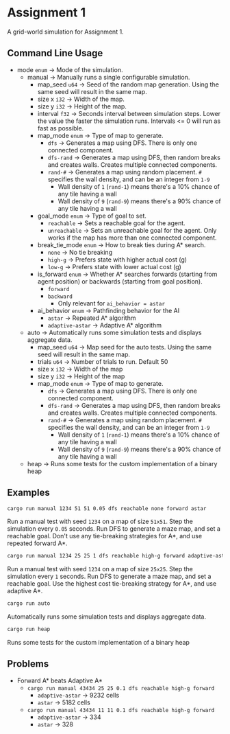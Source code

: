 # Assignment 1

A grid-world simulation for Assignment 1.

## Command Line Usage

- mode `enum` -> Mode of the simulation.
  - manual -> Manually runs a single configurable simulation.
    - map_seed `u64` -> Seed of the random map generation. Using the same seed will result in the same map.
    - size x `i32` -> Width of the map.
    - size y `i32` -> Height of the map.
    - interval `f32` -> Seconds interval between simulation steps. Lower the value the faster the simulation runs. Intervals <= 0 will run as fast as possible.
    - map_mode `enum` -> Type of map to generate.
      - `dfs` -> Generates a map using DFS. There is only one connected component.
      - `dfs-rand` -> Generates a map using DFS, then random breaks and creates walls. Creates multiple connected components.
      - `rand-#` -> Generates a map using random placement. `#` specifies the wall density, and can be an integer from `1-9`
        - Wall density of `1` (`rand-1`) means there's a 10% chance of any tile having a wall
        - Wall density of `9` (`rand-9`) means there's a 90% chance of any tile having a wall
    - goal_mode `enum` -> Type of goal to set.
      - `reachable` -> Sets a reachable goal for the agent.
      - `unreachable` -> Sets an unreachable goal for the agent. Only works if the map has more than one connected component.
    - break_tie_mode `enum` -> How to break ties during A* search.
      - `none` -> No tie breaking
      - `high-g` -> Prefers state with higher actual cost (g) 
      - `low-g` -> Prefers state with lower actual cost (g)
    - is_forward `enum` -> Whether A* searches forwards (starting from agent position) or backwards (starting from goal position).
      - `forward`
      - `backward`
        - Only relevant for `ai_behavior = astar`
    - ai_behavior `enum` -> Pathfinding behavior for the AI
      - `astar` -> Repeated A* algorithm
      - `adaptive-astar` -> Adaptive A* algorithm
  - auto -> Automatically runs some simulation tests and displays aggregate data.
    - map_seed `u64` -> Map seed for the auto tests. Using the same seed will result in the same map.
    - trials `u64` -> Number of trials to run. Default 50
    - size x `i32` -> Width of the map
    - size y `i32` -> Height of the map
    - map_mode `enum` -> Type of map to generate.
      - `dfs` -> Generates a map using DFS. There is only one connected component.
      - `dfs-rand` -> Generates a map using DFS, then random breaks and creates walls. Creates multiple connected components.
      - `rand-#` -> Generates a map using random placement. `#` specifies the wall density, and can be an integer from `1-9`
        - Wall density of `1` (`rand-1`) means there's a 10% chance of any tile having a wall
        - Wall density of `9` (`rand-9`) means there's a 90% chance of any tile having a wall
  - heap -> Runs some tests for the custom implementation of a binary heap

## Examples

```bash
cargo run manual 1234 51 51 0.05 dfs reachable none forward astar
```
Run a manual test with seed `1234` on a map of size `51x51`. Step the simulation every `0.05` seconds. Run DFS to generate a maze map, and set a reachable goal. Don't use any tie-breaking strategies for A*, and use repeated forward A*.

```bash
cargo run manual 1234 25 25 1 dfs reachable high-g forward adaptive-astar
```
Run a manual test with seed `1234` on a map of size `25x25`. Step the simulation every `1` seconds. Run DFS to generate a maze map, and set a reachable goal. Use the highest cost tie-breaking strategy for A*, and use adaptive A*.

```bash
cargo run auto
```
Automatically runs some simulation tests and displays aggregate data.

```bash
cargo run heap
```
Runs some tests for the custom implementation of a binary heap

## Problems

- Forward A* beats Adaptive A*
  - `cargo run manual 43434 25 25 0.1 dfs reachable high-g forward`
    - `adaptive-astar` -> 9232 cells
    - `astar` -> 5182 cells
  - `cargo run manual 43434 11 11 0.1 dfs reachable high-g forward`
    - `adaptive-astar` -> 334 
    - `astar` -> 328
